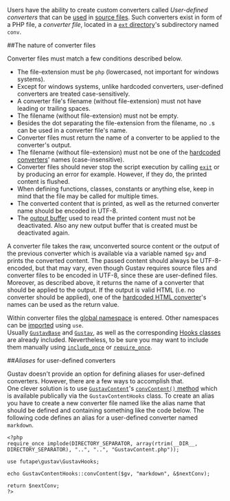 Users have the ability to create custom converters called *User-defined converters* that can be [used](Gustav-core-options#_conv) in [source files](Source-files). Such converters exist in form of a PHP file, a *converter file*, located in a [`ext` directory](Extending-Gustav)'s subdirectory named `conv`.



##The nature of converter files

Converter files must match a few conditions described below.

+   The file-extension must be `php` (lowercased, not important for windows systems).
+   Except for windows systems, unlike hardcoded converters, user-defined converters are treated case-sensitively.
+   A converter file's filename (without file-extension) must not have leading or trailing spaces.
+   The filename (without file-extension) must not be empty.
+   Besides the dot separating the file-extension from the filename, no `.`s can be used in a converter file's name.
+   Converter files must return the name of a converter to be applied to the converter's output.
+   The filename (without file-extension) must not be one of the [hardcoded converters](Converting-source-content#hardcoded-converters)' names (case-insensitive).
+   Converter files should never stop the script execution by calling [`exit`](http://php.net/manual/en/function.exit.php) or by producing an error for example. However, if they do, the printed content is flushed.
+   When defining functions, classes, constants or anything else, keep in mind that the file may be called for multiple times.
+   The converted content that is printed, as well as the returned converter name should be encoded in UTF-8.
+   The [output buffer](http://php.net/manual/en/ref.outcontrol.php) used to read the printed content must not be deactivated. Also any new output buffer that is created must be deactivated again.

A converter file takes the raw, unconverted source content or the output of the previous converter which is available via a variable named `$gv` and prints the converted content. The passed content should always be UTF-8-encoded, but that may vary, even though Gustav requires source files and converter files to be encoded in UTF-8, since these are user-defined files.  
Moreover, as described above, it returns the name of a converter that should be applied to the output. If the output is valid HTML (i.e. no converter should be applied), one of the [hardcoded HTML converter](Converting-source-content#the-html-converter-htmlhtm)'s names can be used as the return value.

Within converter files the [global namespace](http://php.net/manual/en/language.namespaces.global.php) is entered. Other namespaces can be [imported](http://php.net/manual/en/language.namespaces.importing.php) using `use`.  
Usually [`GustavBase`](API#gustavbase) and [`Gustav`](API#gustav), as well as the corresponding [Hooks classes](API#hooks-classes) are already included. Nevertheless, to be sure you may want to include them manually using [`include_once`](http://php.net/manual/en/function.include-once.php) or [`require_once`](http://php.net/manual/en/function.require-once.php).



##*Aliases* for user-defined converters

Gustav doesn't provide an option for defining aliases for user-defined converters. However, there are a few ways to accomplish that.  
One clever solution is to use [`GustavContent`](API#gustavcontent)'s [`convContent()` method](Private-API%3a-GustavContent#string-convcontent-string-content-string-converter--mixed-next_converter--) which is available publically via the `GustavContentHooks` class. To create an alias you have to create a new converter file named like the alias name that should be defined and containing something like the code below. The following code defines an alias for a user-defined converter named `markdown`.

    <?php
    require_once implode(DIRECTORY_SEPARATOR, array(rtrim(__DIR__, DIRECTORY_SEPARATOR), "..", "..", "GustavContent.php"));

    use futape\gustav\GustavHooks;

    echo GustavContentHooks::convContent($gv, "markdown", &$nextConv);

    return $nextConv;
    ?>
